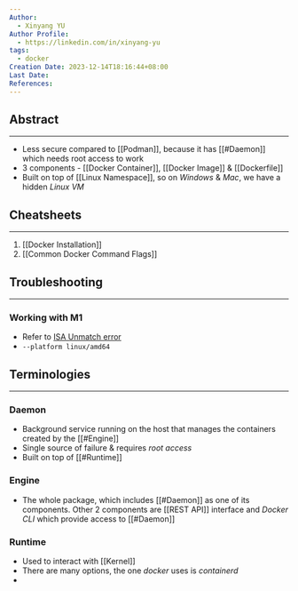 ```yaml
---
Author:
  - Xinyang YU
Author Profile:
  - https://linkedin.com/in/xinyang-yu
tags:
  - docker
Creation Date: 2023-12-14T18:16:44+08:00
Last Date: 
References:
---
```

## Abstract
---
- Less secure compared to [[Podman]], because it has [[#Daemon]] which needs root access to work
- 3 components - [[Docker Container]], [[Docker Image]] & [[Dockerfile]]
- Built on top of [[Linux Namespace]], so on *Windows* & *Mac*, we have a hidden *Linux VM*


## Cheatsheets
---
1. [[Docker Installation]]
2. [[Common Docker Command Flags]]

## Troubleshooting
---
### Working with M1 
- Refer to [ISA Unmatch error](https://stackoverflow.com/questions/66662820/m1-docker-preview-and-keycloak-images-platform-linux-amd64-does-not-match-th)
- `--platform linux/amd64`

## Terminologies 
---
### Daemon
- Background service running on the host that manages the containers created by the [[#Engine]]
- Single source of failure & requires *root access*
- Built on top of [[#Runtime]]
### Engine
- The whole package, which includes [[#Daemon]] as one of its components. Other 2 components are [[REST API]] interface and *Docker CLI* which provide access to [[#Daemon]]
### Runtime 
- Used to interact with [[Kernel]]
- There are many options, the one *docker* uses is *containerd*
- 